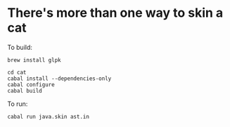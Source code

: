# There's more than one way to skin a cat

To build:

    brew install glpk

    cd cat
    cabal install --dependencies-only
    cabal configure
    cabal build

To run:

    cabal run java.skin ast.in

